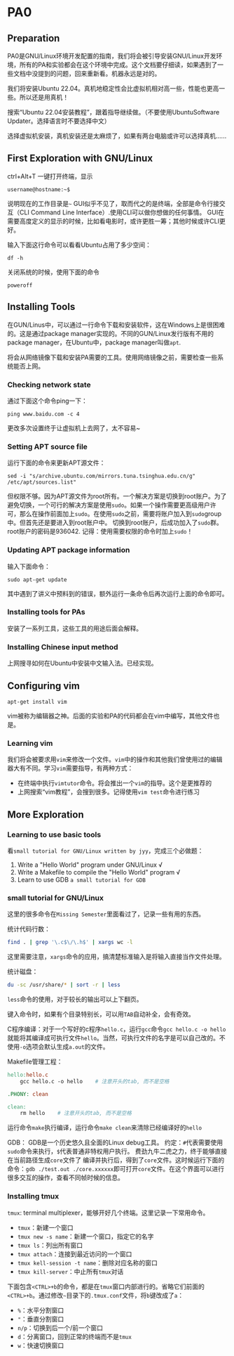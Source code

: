 # PA0

## Preparation

PA0是GNU/Linux环境开发配置的指南，我们将会被引导安装GNU/Linux开发环境，所有的PA和实验都会在这个环境中完成。这个文档要仔细读，如果遇到了一些文档中没提到的问题，回来重新看。机器永远是对的。

我们将安装Ubuntu 22.04。真机地稳定性会比虚拟机相对高一些，性能也更高一些。所以还是用真机！

搜索“Ubuntu 22.04安装教程”，跟着指导继续做。（不要使用UbuntuSoftware Updater。选择语言时不要选择中文）

选择虚拟机安装，真机安装还是太麻烦了，如果有两台电脑或许可以选择真机......

## First Exploration with GNU/Linux

ctrl+Alt+T 一键打开终端，显示

```shell
username@hostname:~$
```

说明现在的工作目录是`~`
GUI似乎不见了，取而代之的是终端，全部是命令行接交互（CLI Command Line Interface）.使用CLI可以做你想做的任何事情。
GUI在需要高度定义的显示的时候，比如看电影时，或许更胜一筹；其他时候或许CLI更好。

输入下面这行命令可以看看Ubuntu占用了多少空间：

```shell
df -h
```

关闭系统的时候，使用下面的命令

```shell
poweroff
```

## Installing Tools

在GUN/Linus中，可以通过一行命令下载和安装软件，这在Windows上是很困难的。这是通过package manager实现的。不同的GUN/Linux发行版有不用的package manager，在Ubuntu中，package manager叫做`apt`.

将会从网络镜像下载和安装PA需要的工具。使用网络镜像之前，需要检查一些系统能否上网。

### Checking network state

通过下面这个命令ping一下：

```shell
ping www.baidu.com -c 4
```

更改多次设置终于让虚拟机上去网了，太不容易~

### Setting APT source file

运行下面的命令来更新APT源文件：

```shell
sed -i "s/archive.ubuntu.com/mirrors.tuna.tsinghua.edu.cn/g" /etc/apt/sources.list"
```

但权限不够。因为APT源文件为root所有。一个解决方案是切换到root账户。为了避免切换，一个可行的解决方案是使用`sudo`。如果一个操作需要更高级用户许可，那么在操作前面加上`sudo`。在使用`sudo`之前，需要将账户加入到`sudo`group中。但首先还是要进入到root账户中。
切换到root账户，后成功加入了`sudo`群。root账户的密码是936042.
记得：使用需要权限的命令时加上`sudo`！

### Updating APT package information

输入下面命令：

```shell
sudo apt-get update
```

其中遇到了讲义中预料到的错误，额外运行一条命令后再次运行上面的命令即可。

### Installing tools for PAs

安装了一系列工具，这些工具的用途后面会解释。

### Installing Chinese input method

上网搜寻如何在Ubuntu中安装中文输入法。已经实现。

## Configuring vim

```shell
apt-get install vim
```

vim被称为编辑器之神。后面的实验和PA的代码都会在vim中编写，其他文件也是。

### Learning vim

我们将会被要求用`vim`来修改一个文件。`vim`中的操作和其他我们曾使用过的编辑器大有不同。学习`vim`需要指导，有两种方式：

- 在终端中执行`vimtutor`命令。将会推出一个`vim`的指导。这个是更推荐的
- 上网搜索“vim教程”，会搜到很多。记得使用`vim test`命令进行练习

## More Exploration

### Learning to use basic tools

看`small tutorial for GNU/Linux written by jyy`，完成三个必做题：

1. Write a "Hello World" program under GNU/Linux √
2. Write a Makefile to compile the "Hello World" program √
3. Learn to use GDB `a small tutorial for GDB`

### small tutorial for GNU/Linux

这里的很多命令在`Missing Semester`里面看过了，记录一些有用的东西。

统计代码行数：

```bash
find . | grep '\.c$\/\.h$' | xargs wc -l
```

这里需要注意，`xargs`命令的应用，搞清楚标准输入是将输入直接当作文件处理。

统计磁盘：

```bash
du -sc /usr/share/* | sort -r | less
```

`less`命令的使用，对于较长的输出可以上下翻页。

键入命令时，如果有个目录特别长，可以用`TAB`自动补全，会有奇效。

C程序编译：对于一个写好的c程序`hello.c`，运行`gcc`命令`gcc hello.c -o hello`就能将其编译成可执行文件`hello`。当然，可执行文件的名字是可以自己改的。不使用`-o`选项会默认生成`a.out`的文件。

Makefile管理工程：

```makefile
hello:hello.c
    gcc hello.c -o hello    # 注意开头的tab, 而不是空格

.PHONY: clean

clean:
    rm hello    # 注意开头的tab, 而不是空格
```

运行命令`make`执行编译，运行命令`make clean`来清除已经编译好的`hello`

GDB：
GDB是一个历史悠久且全面的Linux debug工具。
约定：`#`代表需要使用`sudo`命令来执行，`$`代表普通非特权用户执行。
费劲九牛二虎之力，终于能够直接在当前路径生成`core`文件了
编译并执行后，得到了`core`文件。这时候运行下面的命令：`gdb ./test.out ./core.xxxxxx`即可打开`core`文件。在这个界面可以进行很多交互的操作，查看不同帧时候的信息。

### Installing tmux

`tmux`:
terminal multiplexer，能够开好几个终端。这里记录一下常用命令。

- `tmux`：新建一个窗口
- `tmux new -s name`：新建一个窗口，指定它的名字
- `tmux ls`：列出所有窗口
- `tmux attach`：连接到最近访问的一个窗口
- `tmux kell-session -t name`：删除对应名称的窗口
- `tmux kill-server`：中止所有`tmux`对话

下面包含`<CTRL>+b`的命令，都是在`tmux`窗口内部进行的。省略它们前面的`<CTRL>+b`。通过修改`~`目录下的`.tmux.conf`文件，将`b`键改成了`a`：

- `%`：水平分割窗口
- `"`：垂直分割窗口
- `n/p`：切换到后一个/前一个窗口
- `d`：分离窗口，回到正常的终端而不是`tmux`
- `w`：快速切换窗口
